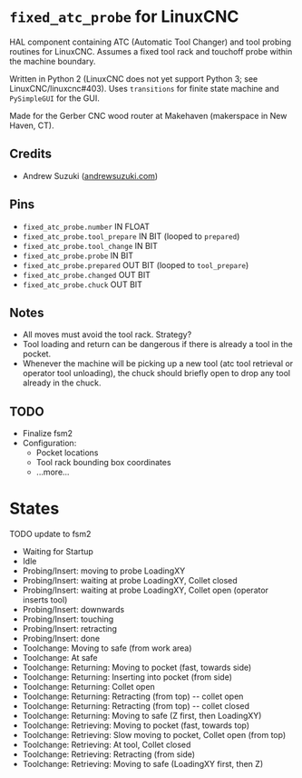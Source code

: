 # `fixed_atc_probe` for LinuxCNC 

HAL component containing ATC (Automatic Tool Changer) and tool probing routines for LinuxCNC. Assumes a fixed tool rack and touchoff probe within the machine boundary.

Written in Python 2 (LinuxCNC does not yet support Python 3; see LinuxCNC/linuxcnc#403). Uses `transitions` for finite state machine and `PySimpleGUI` for the GUI.

Made for the Gerber CNC wood router at Makehaven (makerspace in New Haven, CT).

## Credits

- Andrew Suzuki ([andrewsuzuki.com](https://andrewsuzuki.com))

## Pins

- `fixed_atc_probe.number` IN FLOAT
- `fixed_atc_probe.tool_prepare` IN BIT (looped to `prepared`)
- `fixed_atc_probe.tool_change` IN BIT
- `fixed_atc_probe.probe` IN BIT
- `fixed_atc_probe.prepared` OUT BIT (looped to `tool_prepare`)
- `fixed_atc_probe.changed` OUT BIT
- `fixed_atc_probe.chuck` OUT BIT

## Notes

- All moves must avoid the tool rack. Strategy?
- Tool loading and return can be dangerous if there is already a tool in the
  pocket.
- Whenever the machine will be picking up a new tool (atc tool retrieval or
  operator tool unloading), the chuck should briefly open to drop any tool
  already in the chuck.

## TODO

- Finalize fsm2
- Configuration:
  - Pocket locations
  - Tool rack bounding box coordinates
  - ...more...

# States

TODO update to fsm2

- Waiting for Startup
- Idle
- Probing/Insert: moving to probe LoadingXY
- Probing/Insert: waiting at probe LoadingXY, Collet closed
- Probing/Insert: waiting at probe LoadingXY, Collet open (operator inserts tool)
- Probing/Insert: downwards
- Probing/Insert: touching
- Probing/Insert: retracting
- Probing/Insert: done
- Toolchange: Moving to safe (from work area)
- Toolchange: At safe
- Toolchange: Returning: Moving to pocket (fast, towards side)
- Toolchange: Returning: Inserting into pocket (from side)
- Toolchange: Returning: Collet open
- Toolchange: Returning: Retracting (from top) -- collet open
- Toolchange: Returning: Retracting (from top) -- collet closed
- Toolchange: Returning: Moving to safe (Z first, then LoadingXY)
- Toolchange: Retrieving: Moving to pocket (fast, towards top)
- Toolchange: Retrieving: Slow moving to pocket, Collet open (from top)
- Toolchange: Retrieving: At tool, Collet closed
- Toolchange: Retrieving: Retracting (from side)
- Toolchange: Retrieving: Moving to safe (LoadingXY first, then Z)

